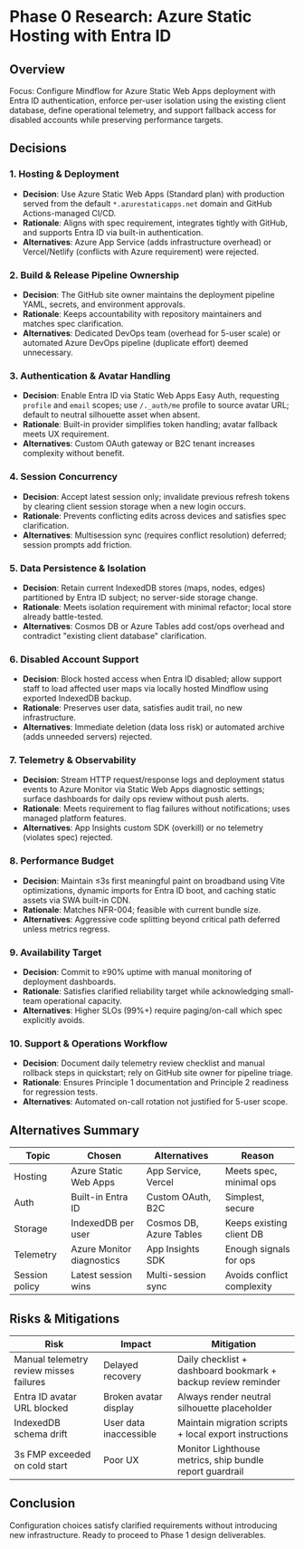 # Phase 0 Research: Azure Static Hosting with Entra ID

## Overview
Focus: Configure Mindflow for Azure Static Web Apps deployment with Entra ID authentication, enforce per-user isolation using the existing client database, define operational telemetry, and support fallback access for disabled accounts while preserving performance targets.

## Decisions
### 1. Hosting & Deployment
- **Decision**: Use Azure Static Web Apps (Standard plan) with production served from the default `*.azurestaticapps.net` domain and GitHub Actions-managed CI/CD.
- **Rationale**: Aligns with spec requirement, integrates tightly with GitHub, and supports Entra ID via built-in authentication.
- **Alternatives**: Azure App Service (adds infrastructure overhead) or Vercel/Netlify (conflicts with Azure requirement) were rejected.

### 2. Build & Release Pipeline Ownership
- **Decision**: The GitHub site owner maintains the deployment pipeline YAML, secrets, and environment approvals.
- **Rationale**: Keeps accountability with repository maintainers and matches spec clarification.
- **Alternatives**: Dedicated DevOps team (overhead for 5-user scale) or automated Azure DevOps pipeline (duplicate effort) deemed unnecessary.

### 3. Authentication & Avatar Handling
- **Decision**: Enable Entra ID via Static Web Apps Easy Auth, requesting `profile` and `email` scopes; use `/._auth/me` profile to source avatar URL; default to neutral silhouette asset when absent.
- **Rationale**: Built-in provider simplifies token handling; avatar fallback meets UX requirement.
- **Alternatives**: Custom OAuth gateway or B2C tenant increases complexity without benefit.

### 4. Session Concurrency
- **Decision**: Accept latest session only; invalidate previous refresh tokens by clearing client session storage when a new login occurs.
- **Rationale**: Prevents conflicting edits across devices and satisfies spec clarification.
- **Alternatives**: Multisession sync (requires conflict resolution) deferred; session prompts add friction.

### 5. Data Persistence & Isolation
- **Decision**: Retain current IndexedDB stores (maps, nodes, edges) partitioned by Entra ID subject; no server-side storage change.
- **Rationale**: Meets isolation requirement with minimal refactor; local store already battle-tested.
- **Alternatives**: Cosmos DB or Azure Tables add cost/ops overhead and contradict "existing client database" clarification.

### 6. Disabled Account Support
- **Decision**: Block hosted access when Entra ID disabled; allow support staff to load affected user maps via locally hosted Mindflow using exported IndexedDB backup.
- **Rationale**: Preserves user data, satisfies audit trail, no new infrastructure.
- **Alternatives**: Immediate deletion (data loss risk) or automated archive (adds unneeded servers) rejected.

### 7. Telemetry & Observability
- **Decision**: Stream HTTP request/response logs and deployment status events to Azure Monitor via Static Web Apps diagnostic settings; surface dashboards for daily ops review without push alerts.
- **Rationale**: Meets requirement to flag failures without notifications; uses managed platform features.
- **Alternatives**: App Insights custom SDK (overkill) or no telemetry (violates spec) rejected.

### 8. Performance Budget
- **Decision**: Maintain ≤3s first meaningful paint on broadband using Vite optimizations, dynamic imports for Entra ID boot, and caching static assets via SWA built-in CDN.
- **Rationale**: Matches NFR-004; feasible with current bundle size.
- **Alternatives**: Aggressive code splitting beyond critical path deferred unless metrics regress.

### 9. Availability Target
- **Decision**: Commit to ≥90% uptime with manual monitoring of deployment dashboards.
- **Rationale**: Satisfies clarified reliability target while acknowledging small-team operational capacity.
- **Alternatives**: Higher SLOs (99%+) require paging/on-call which spec explicitly avoids.

### 10. Support & Operations Workflow
- **Decision**: Document daily telemetry review checklist and manual rollback steps in quickstart; rely on GitHub site owner for pipeline triage.
- **Rationale**: Ensures Principle 1 documentation and Principle 2 readiness for regression tests.
- **Alternatives**: Automated on-call rotation not justified for 5-user scope.

## Alternatives Summary
| Topic | Chosen | Alternatives | Reason |
|-------|--------|-------------|--------|
| Hosting | Azure Static Web Apps | App Service, Vercel | Meets spec, minimal ops |
| Auth | Built-in Entra ID | Custom OAuth, B2C | Simplest, secure |
| Storage | IndexedDB per user | Cosmos DB, Azure Tables | Keeps existing client DB |
| Telemetry | Azure Monitor diagnostics | App Insights SDK | Enough signals for ops |
| Session policy | Latest session wins | Multi-session sync | Avoids conflict complexity |

## Risks & Mitigations
| Risk | Impact | Mitigation |
|------|--------|------------|
| Manual telemetry review misses failures | Delayed recovery | Daily checklist + dashboard bookmark + backup review reminder |
| Entra ID avatar URL blocked | Broken avatar display | Always render neutral silhouette placeholder |
| IndexedDB schema drift | User data inaccessible | Maintain migration scripts + local export instructions |
| 3s FMP exceeded on cold start | Poor UX | Monitor Lighthouse metrics, ship bundle report guardrail |

## Conclusion
Configuration choices satisfy clarified requirements without introducing new infrastructure. Ready to proceed to Phase 1 design deliverables.
